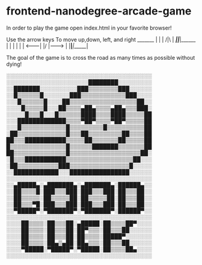 frontend-nanodegree-arcade-game
===============================


In order to play the game open index.html in your favorite browser!

Use the arrow keys To move up,down, left, and right 
                   _______ 
               	  |       |
                  |  /|\  |
			______|___|___|______
		   |      |   |   |      |
		   |  <---|  \|/  |--->  |
		   |______|_______|______|
		   
The goal of the game is to cross the road as many times as possible without dying!


░░░░░░░░░░░░░░░░░░░░░░░░░░░░░░░░░░░░░░░
░░░░░░░░░░░░░░░░░░░░░░████████░░░░░░░░░
░░███████░░░░░░░░░░███▒▒▒▒▒▒▒▒███░░░░░░
░░█▒▒▒▒▒▒█░░░░░░░███▒▒▒▒▒▒▒▒▒▒▒▒███░░░░
░░░█▒▒▒▒▒▒█░░░░██▒▒▒▒▒▒▒▒▒▒▒▒▒▒▒▒▒▒██░░
░░░░█▒▒▒▒▒█░░░██▒▒▒▒▄██▄▒▒▒▒▄██▄▒▒▒███░
░░░░░█▒▒▒█░░░█▒▒▒▒▒▒████▒▒▒▒████▒▒▒▒▒██
░░░█████████████▒▒▒▒▀██▀▒▒▒▒▀██▀▒▒▒▒▒██
░░░█▒▒▒▒▒▒▒▒▒▒▒▒█▒▒▒▒▒▒▒▒▒█▒▒▒▒▒▒▒▒▒▒██
░██▒▒▒▒▒▒▒▒▒▒▒▒▒█▒▒▒██▒▒▒▒▒▒▒▒▒██▒▒▒▒██
██▒▒▒███████████▒▒▒▒▒██▒▒▒▒▒▒▒██▒▒▒▒▒██
█▒▒▒▒▒▒▒▒▒▒▒▒▒▒▒█▒▒▒▒▒▒███████▒▒▒▒▒▒▒██
██▒▒▒▒▒▒▒▒▒▒▒▒▒▒█▒▒▒▒▒▒▒▒▒▒▒▒▒▒▒▒▒▒▒██░
░█▒▒▒███████████▒▒▒▒▒▒▒▒▒▒▒▒▒▒▒▒▒▒██░░░
░██▒▒▒▒▒▒▒▒▒▒▒███▒▒▒▒▒▒▒▒▒▒▒▒▒▒▒▒█░░░░░
░░████████████░░░████████████████░░░░░░
░░░░░░░░░░░░░░░░░░░░░░░░░░░░░░░░░░░░░░░
░░▄█████▄░▄███████▄░▄███████▄░██████▄░░
░░██▒▒▒▒█░███▒▒▒███░███▒▒▒███░██▒▒▒██░░
░░██▒▒▒▒▒░██▒▒▒▒▒██░██▒▒▒▒▒██░██▒▒▒██░░
░░██▒▒▒▀█░███▒▒▒███░███▒▒▒███░██▒▒▒██░░
░░▀█████▀░▀███████▀░▀███████▀░██████▀░░
░░░░░░░░░░░░░░░░░░░░░░░░░░░░░░░░░░░░░░░
░░░░██▒▒▒▒░██▒▒▒██░▄█████░██▒▒▒▒██▀░░░░
░░░░██▒▒▒▒░██▒▒▒██░██▀▒▒▒░██▒▒▒██░░░░░░
░░░░██▒▒▒▒░██▒▒▒██░██▒▒▒▒░█████▀░░░░░░░
░░░░██▒▒▒▒░██▄▒▄██░██▄▒▒▒░██▒▒▒██░░░░░░
░░░░▀█████░▀█████▀░▀█████░██▒▒▒▒██▄░░░░
░░░░░░░░░░░░░░░░░░░░░░░░░░░░░░░░░░░░░░░